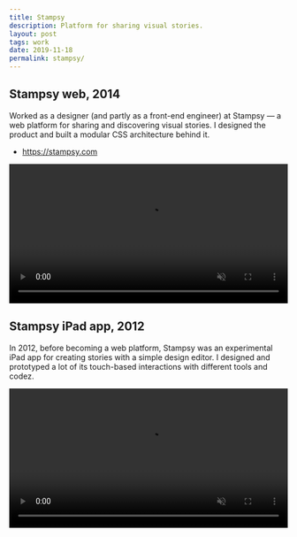 ```yaml
---
title: Stampsy
description: Platform for sharing visual stories.
layout: post
tags: work
date: 2019-11-18
permalink: stampsy/
---
```


## Stampsy web, 2014

Worked as a designer (and partly as a front-end engineer) at Stampsy — a web
platform for sharing and discovering visual stories. I designed the product and
built a modular CSS architecture behind it.

- <https://stampsy.com>

<video controls autoplay loop muted width="100%">
  <source src="/img/about/stampsy-web.mp4" />
</video>

## Stampsy iPad app, 2012

In 2012, before becoming a web platform, Stampsy was an experimental iPad app
for creating stories with a simple design editor. I designed and prototyped a
lot of its touch-based interactions with different tools and codez.

<video controls autoplay loop muted width="100%">
  <source src='/img/about/stampsy-ipad.mp4' />
</video>
